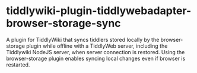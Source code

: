 # tiddlywiki-plugin-tiddlywebadapter-browser-storage-sync
A plugin for TiddlyWiki that syncs tiddlers stored locally by the browser-storage plugin while offline with a TiddlyWeb server, including the Tiddlywiki NodeJS server, when server connection is restored. Using the browser-storage plugin enables syncing local changes even if browser is restarted. 
